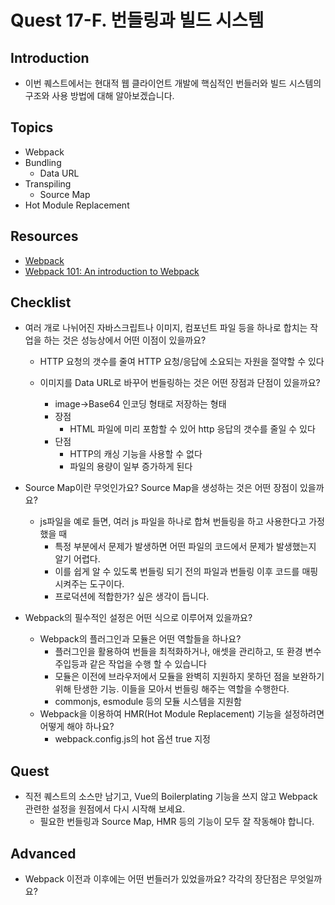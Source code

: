 # Quest 17-F. 번들링과 빌드 시스템

## Introduction
* 이번 퀘스트에서는 현대적 웹 클라이언트 개발에 핵심적인 번들러와 빌드 시스템의 구조와 사용 방법에 대해 알아보겠습니다.

## Topics
* Webpack
* Bundling
  * Data URL
* Transpiling
  * Source Map
* Hot Module Replacement

## Resources
* [Webpack](https://webpack.js.org/)
* [Webpack 101: An introduction to Webpack](https://medium.com/hootsuite-engineering/webpack-101-an-introduction-to-webpack-3f59d21edeba)

## Checklist
* 여러 개로 나뉘어진 자바스크립트나 이미지, 컴포넌트 파일 등을 하나로 합치는 작업을 하는 것은 성능상에서 어떤 이점이 있을까요?
  - HTTP 요청의 갯수를 줄여 HTTP 요청/응답에 소요되는 자원을 절약할 수 있다
  
  - 이미지를 Data URL로 바꾸어 번들링하는 것은 어떤 장점과 단점이 있을까요?
    - image->Base64 인코딩 형태로 저장하는 형태
    - 장점
      - HTML 파일에 미리 포함할 수 있어 http 응답의 갯수를 줄일 수 있다
    - 단점
      - HTTP의 캐싱 기능을 사용할 수 없다
      - 파일의 용량이 일부 증가하게 된다
  
* Source Map이란 무엇인가요? Source Map을 생성하는 것은 어떤 장점이 있을까요?

  - js파일을 예로 들면, 여러 js 파일을 하나로 합쳐 번들링을 하고 사용한다고 가정했을 때
    - 특정 부분에서 문제가 발생하면 어떤 파일의 코드에서 문제가 발생했는지 알기 어렵다.
    - 이를 쉽게 알 수 있도록 번들링 되기 전의 파일과 번들링 이후 코드를 매핑시켜주는 도구이다.
    - 프로덕션에 적합한가? 싶은 생각이 듭니다.

* Webpack의 필수적인 설정은 어떤 식으로 이루어져 있을까요?

  - Webpack의 플러그인과 모듈은 어떤 역할들을 하나요?
    - 플러그인을 활용하여 번들을 최적화하거나, 애셋을 관리하고, 또 환경 변수 주입등과 같은 작업을 수행 할 수 있습니다
    - 모듈은 이전에 브라우저에서 모듈을 완벽히 지원하지 못하던 점을 보완하기 위해 탄생한 기능. 이들을 모아서 번들링 해주는 역할을 수행한다.
    - commonjs, esmodule 등의 모듈 시스템을 지원함
  - Webpack을 이용하여 HMR(Hot Module Replacement) 기능을 설정하려면 어떻게 해야 하나요?
    - webpack.config.js의 hot 옵션 true 지정

## Quest
* 직전 퀘스트의 소스만 남기고, Vue의 Boilerplating 기능을 쓰지 않고 Webpack 관련한 설정을 원점에서 다시 시작해 보세요.
  * 필요한 번들링과 Source Map, HMR 등의 기능이 모두 잘 작동해야 합니다.

## Advanced
* Webpack 이전과 이후에는 어떤 번들러가 있었을까요? 각각의 장단점은 무엇일까요?
